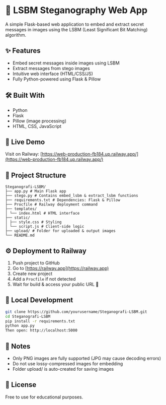 # 🧠 LSBM Steganography Web App

A simple Flask-based web application to embed and extract secret messages in images using the LSBM (Least Significant Bit Matching) algorithm.

## ✨ Features

- Embed secret messages inside images using LSBM
- Extract messages from stego images
- Intuitive web interface (HTML/CSS/JS)
- Fully Python-powered using Flask & Pillow

## 🛠 Built With

- Python
- Flask
- Pillow (image processing)
- HTML, CSS, JavaScript

## 🚀 Live Demo

Visit on Railway: [https://web-production-fb184.up.railway.app/](https://web-production-fb184.up.railway.app/)  

## 📁 Project Structure
```
Steganografi-LSBM/
├── app.py # Main Flask app
├── stego.py # Contains embed_lsbm & extract_lsbm functions
├── requirements.txt # Dependencies: Flask & Pillow
├── Procfile # Railway deployment command
├── templates/
│ └── index.html # HTML interface
├── static/
│ ├── style.css # Styling
│ └── script.js # Client-side logic
├── upload/ # Folder for uploaded & output images
└── README.md
```

## ⚙️ Deployment to Railway

1. Push project to GitHub
2. Go to [https://railway.app](https://railway.app)
3. Create new project
4. Add a `Procfile` if not detected
5. Wait for build & access your public URL 🎉

## 🧪 Local Development

```bash
git clone https://github.com/yourusername/Steganografi-LSBM.git
cd Steganografi-LSBM
pip install -r requirements.txt
python app.py
Then open: http://localhost:5000
```
## 📌 Notes
- Only PNG images are fully supported (JPG may cause decoding errors)
- Do not use lossy-compressed images for embedding
- Folder upload/ is auto-created for saving images

## 📃 License
Free to use for educational purposes.